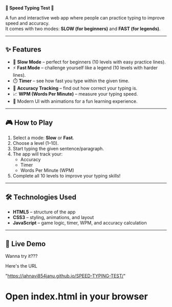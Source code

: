 **🐢 Speed Typing Test 🚀**

A fun and interactive web app where people can practice typing to improve speed and accuracy.  
It comes with two modes: **SLOW (for beginners)** and **FAST (for legends)**.  

---

## ✨ Features

- 🐢 **Slow Mode** – perfect for beginners (10 levels with easy practice lines).  
- ⚡ **Fast Mode** – challenge yourself like a legend (10 levels with harder lines).  
- ⏱️ **Timer** – see how fast you type within the given time.  
- 🎯 **Accuracy Tracking** – find out how correct your typing is.  
- 📈 **WPM (Words Per Minute)** – measure your typing speed.  
- 🎨 Modern UI with animations for a fun learning experience.  

---

## 🎮 How to Play

1. Select a mode: **Slow** or **Fast**.  
2. Choose a level (1–10).  
3. Start typing the given sentence/paragraph.  
4. The app will track your:
   - Accuracy  
   - Timer  
   - Words Per Minute (WPM)  
5. Complete all 10 levels to improve your typing skills!  

---

## 🛠️ Technologies Used

- **HTML5** – structure of the app  
- **CSS3** – styling, animations, and layout  
- **JavaScript** – game logic, timer, WPM, and accuracy calculation  

---

## 🚀 Live Demo

Wanna try it???  

Here's the URL

"https://jahnavi854janu.github.io/SPEED-TYPING-TEST/"

# Open index.html in your browser
